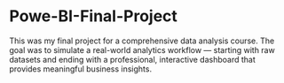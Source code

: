 # Powe-BI-Final-Project
This was my final project for a comprehensive data analysis course. The goal was to simulate a real-world analytics workflow — starting with raw datasets and ending with a professional, interactive dashboard that provides meaningful business insights.
